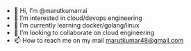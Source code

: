 - 👋 Hi, I’m @marutkumarrai
- 👀 I’m interested in cloud/devops engineering
- 🌱 I’m currently learning docker/golang/linux
- 💞️ I’m looking to collaborate on cloud engineering
- 📫 How to reach me on my mail marutkumar48@gmail.com

<!---
marutkumar/marutkumar is a ✨ special ✨ repository because its `README.md` (this file) appears on your GitHub profile.
You can click the Preview link to take a look at your changes.
--->
